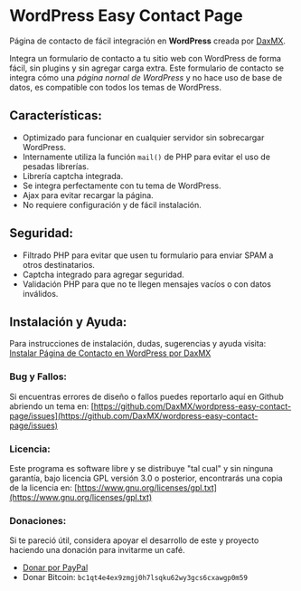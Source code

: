 # WordPress Easy Contact Page
Página de contacto de fácil integración en **WordPress** creada por [DaxMX](https://daxmx.net/).

Integra un formulario de contacto a tu sitio web con WordPress de forma fácil, sin plugins y sin agregar carga extra. Este formulario de contacto se integra cómo una *página nornal de WordPress* y no hace uso de base de datos, es compatible con todos los temas de WordPress.

## Características:
* Optimizado para funcionar en cualquier servidor sin sobrecargar WordPress.
* Internamente utiliza la función `mail()` de PHP para evitar el uso de pesadas librerías.
* Librería captcha integrada.
* Se integra perfectamente con tu tema de WordPress.
* Ajax para evitar recargar la página.
* No requiere configuración y de fácil instalación.

## Seguridad:
* Filtrado PHP para evitar que usen tu formulario para enviar SPAM a otros destinatarios.
* Captcha integrado para agregar seguridad.
* Validación PHP para que no te llegen mensajes vacíos o con datos inválidos.

## Instalación y Ayuda:
Para instrucciones de instalación, dudas, sugerencias y ayuda visita:
[Instalar Página de Contacto en WordPress por DaxMX](https://daxmx.net/formulario-contacto-wordpress-sin-plugins-283.html)

### Bug y Fallos:
Si encuentras errores de diseño o fallos puedes reportarlo aquí en Github abriendo un tema en:
[https://github.com/DaxMX/wordpress-easy-contact-page/issues](https://github.com/DaxMX/wordpress-easy-contact-page/issues)

### Licencia:
Este programa es software libre y se distribuye "tal cual" y sin ninguna garantía, bajo licencia GPL versión 3.0 o posterior, encontrarás una copia de la licencia en: [https://www.gnu.org/licenses/gpl.txt](https://www.gnu.org/licenses/gpl.txt)

### Donaciones:
Si te pareció útil, considera apoyar el desarrollo de este y proyecto haciendo una donación para invitarme un café.
- [Donar por PayPal](https://www.paypal.com/donate/?hosted_button_id=X6TBD2PPB7C9S)
- Donar Bitcoin: `bc1qt4e4ex9zmgj0h7lsqku62wy3gcs6cxawgp0m59`
